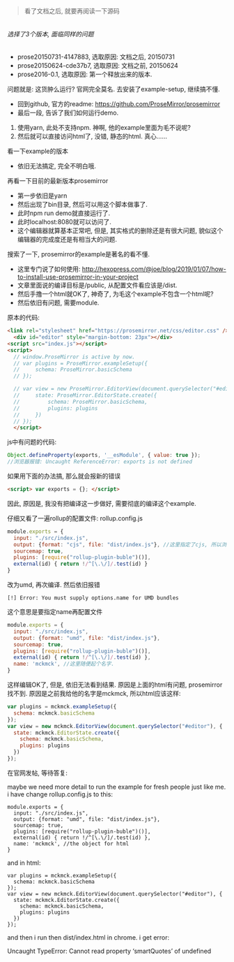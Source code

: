 > 看了文档之后, 就要再阅读一下源码

###### 



###### 选择了3个版本, 面临同样的问题

- prose20150731-4147883, 选取原因: 文档之后, 20150731
- prose20150624-cde37b7, 选取原因: 文档之前, 20150624
- prose2016-0.1, 选取原因: 第一个释放出来的版本.

问题就是: 这货肿么运行? 官网完全莫名. 去安装了example-setup, 继续搞不懂.

- 回到github, 官方的readme: https://github.com/ProseMirror/prosemirror
- 最后一段, 告诉了我们如何运行demo.

1. 使用yarn, 此处不支持npm.  神啊, 他的example里面为毛不说呢?
2. 然后就可以直接访问html了, 没错, 静态的html. 真心…...

看一下example的版本

- 依旧无法搞定, 完全不明白哦.

再看一下目前的最新版本prosemirror

- 第一步依旧是yarn
- 然后出现了bin目录, 然后可以用这个脚本做事了.
- 此时npm run demo就直接运行了.
- 此时localhost:8080就可以访问了. 
- 这个编辑器就算基本正常吧, 但是, 其实格式的删除还是有很大问题, 貌似这个编辑器的完成度还是有相当大的问题.

搜索了一下, prosemirror的example是著名的看不懂.

- 这里专门说了如何使用: http://hexopress.com/@joe/blog/2019/01/07/how-to-install-use-prosemirror-in-your-project
- 文章里面说的编译目标是/public, 从配置文件看应该是/dist.
- 然后手撸一个html就OK了, 神奇了, 为毛这个example不包含一个html呢? 
- 然后依旧有问题, 需要module.

原本的代码:

```html
<link rel="stylesheet" href="https://prosemirror.net/css/editor.css" />
  <div id="editor" style="margin-bottom: 23px"></div>
<script src="index.js"></script>
<script>
  // window.ProseMirror is active by now.
  // var plugins = ProseMirror.exampleSetup({
  //     schema: ProseMirror.basicSchema
  // });

  // var view = new ProseMirror.EditorView(document.querySelector("#editor"), {
  //     state: ProseMirror.EditorState.create({
  //         schema: ProseMirror.basicSchema,
  //         plugins: plugins
  //     })
  // });
  </script>
```

js中有问题的代码:

```js
Object.defineProperty(exports, '__esModule', { value: true });
//浏览器报错: Uncaught ReferenceError: exports is not defined
```

如果用下面的办法搞, 那么就会报新的错误

```html
<script> var exports = {}; </script>
```

因此, 原因是, 我没有把编译这一步做好, 需要彻底的编译这个example.

仔细又看了一遍rollup的配置文件: rollup.config.js

```js
module.exports = {
  input: "./src/index.js",
  output: {format: "cjs", file: "dist/index.js"}, //这里指定了cjs, 所以浏览器不能用.
  sourcemap: true,
  plugins: [require("rollup-plugin-buble")()],
  external(id) { return !/^[\.\/]/.test(id) }
}
```

改为umd, 再次编译. 然后依旧报错

```
[!] Error: You must supply options.name for UMD bundles
```

这个意思是要指定name再配置文件

```js
module.exports = {
  input: "./src/index.js",
  output: {format: "umd", file: "dist/index.js"},
  sourcemap: true,
  plugins: [require("rollup-plugin-buble")()],
  external(id) { return !/^[\.\/]/.test(id) },
  name: 'mckmck', //这里随便起个名字.
}
```

这样编辑OK了, 但是, 依旧无法看到结果. 原因是上面的html有问题, prosemirror找不到. 原因是之前我给他的名字是mckmck, 所以html应该这样:

```js
var plugins = mckmck.exampleSetup({
  schema: mckmck.basicSchema
});
var view = new mckmck.EditorView(document.querySelector("#editor"), {
  state: mckmck.EditorState.create({
    schema: mckmck.basicSchema,
    plugins: plugins
  })
});
```

在官网发帖, 等待答复:

maybe we need more detail to run the example for fresh people just like me. i have change rollup.config.js to this:

```
module.exports = {
  input: "./src/index.js",
  output: {format: "umd", file: "dist/index.js"},
  sourcemap: true,
  plugins: [require("rollup-plugin-buble")()],
  external(id) { return !/^[\.\/]/.test(id) },
  name: 'mckmck', //the object for html
}
```

and in html:

```
var plugins = mckmck.exampleSetup({
  schema: mckmck.basicSchema
});
var view = new mckmck.EditorView(document.querySelector("#editor"), {
  state: mckmck.EditorState.create({
    schema: mckmck.basicSchema,
    plugins: plugins
  })
});
```

and then i run then dist/index.html in chrome. i get error:

Uncaught TypeError: Cannot read property ‘smartQuotes’ of undefined

